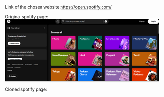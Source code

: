 Link of the chosen website:https://open.spotify.com/



Original spotify page: ![image alt](https://github.com/ChetasiTrivedi/chetasi_react_assgn/blob/main/og.png?raw=true)


Cloned spotify page:



